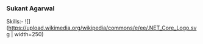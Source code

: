 ### Sukant Agarwal

Skills:-
![](https://upload.wikimedia.org/wikipedia/commons/e/ee/.NET_Core_Logo.svg | width=250)
